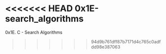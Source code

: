 <<<<<<< HEAD
0x1E-search_algorithms
=======
0x1E. C - Search Algorithms
>>>>>>> 94d9b761dff87b7171d4c765c0adfdd98e387063
